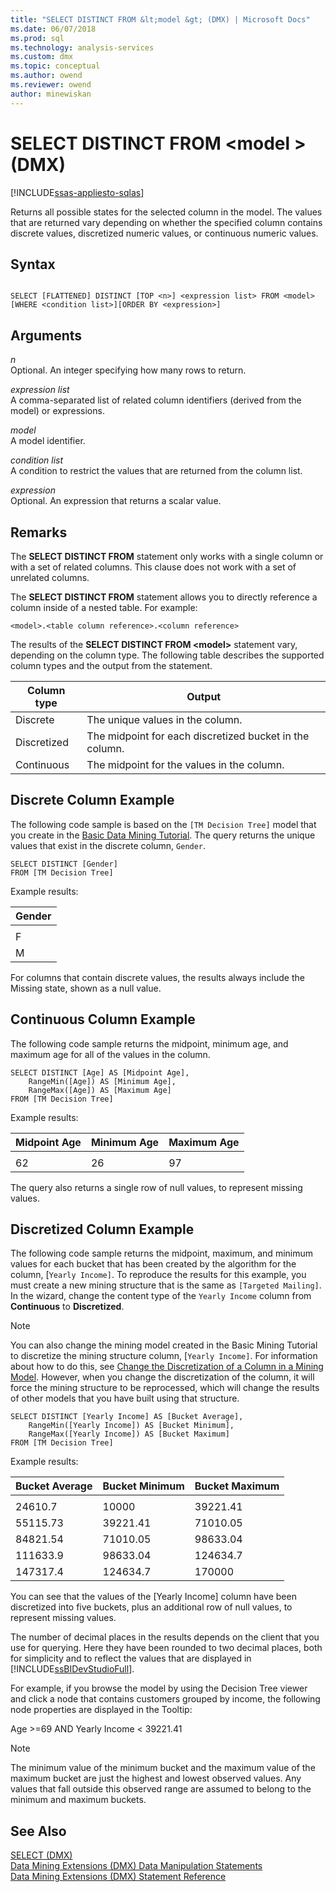 ```yaml
---
title: "SELECT DISTINCT FROM &lt;model &gt; (DMX) | Microsoft Docs"
ms.date: 06/07/2018
ms.prod: sql
ms.technology: analysis-services
ms.custom: dmx
ms.topic: conceptual
ms.author: owend
ms.reviewer: owend
author: minewiskan
---
```

# SELECT DISTINCT FROM &lt;model &gt; (DMX)
[!INCLUDE[ssas-appliesto-sqlas](../includes/ssas-appliesto-sqlas.md)]

  Returns all possible states for the selected column in the model. The values that are returned vary depending on whether the specified column contains discrete values, discretized numeric values, or continuous numeric values.  
  
## Syntax  
  
```  
  
SELECT [FLATTENED] DISTINCT [TOP <n>] <expression list> FROM <model>   
[WHERE <condition list>][ORDER BY <expression>]  
```  
  
## Arguments  
 *n*  
 Optional. An integer specifying how many rows to return.  
  
 *expression list*  
 A comma-separated list of related column identifiers (derived from the model) or expressions.  
  
 *model*  
 A model identifier.  
  
 *condition list*  
 A condition to restrict the values that are returned from the column list.  
  
 *expression*  
 Optional. An expression that returns a scalar value.  
  
## Remarks  
 The **SELECT DISTINCT FROM** statement only works with a single column or with a set of related columns. This clause does not work with a set of unrelated columns.  
  
 The **SELECT DISTINCT FROM** statement allows you to directly reference a column inside of a nested table. For example:  
  
```  
<model>.<table column reference>.<column reference>  
```  
  
 The results of the **SELECT DISTINCT FROM \<model>** statement vary, depending on the column type. The following table describes the supported column types and the output from the statement.  
  
|Column type|Output|  
|-----------------|------------|  
|Discrete|The unique values in the column.|  
|Discretized|The midpoint for each discretized bucket in the column.|  
|Continuous|The midpoint for the values in the column.|  
  
## Discrete Column Example  
 The following code sample is based on the `[TM Decision Tree]` model that you create in the [Basic Data Mining Tutorial](https://msdn.microsoft.com/library/6602edb6-d160-43fb-83c8-9df5dddfeb9c). The query returns the unique values that exist in the discrete column, `Gender`.  
  
```  
SELECT DISTINCT [Gender]  
FROM [TM Decision Tree]  
```  
  
 Example results:  
  
|Gender|  
|------------|  
||  
|F|  
|M|  
  
 For columns that contain discrete values, the results always include the Missing state, shown as a null value.  
  
## Continuous Column Example  
 The following code sample returns the midpoint, minimum age, and maximum age for all of the values in the column.  
  
```  
SELECT DISTINCT [Age] AS [Midpoint Age],   
    RangeMin([Age]) AS [Minimum Age],   
    RangeMax([Age]) AS [Maximum Age]  
FROM [TM Decision Tree]  
```  
  
 Example results:  
  
|Midpoint Age|Minimum Age|Maximum Age|  
|------------------|-----------------|-----------------|  
||||  
|62|26|97|  
  
 The query also returns a single row of null values, to represent missing values.  
  
## Discretized Column Example  
 The following code sample returns the midpoint, maximum, and minimum values for each bucket that has been created by the algorithm for the column, [`Yearly Income]`. To reproduce the results for this example, you must create a new mining structure that is the same as `[Targeted Mailing]`. In the wizard, change the content type of the `Yearly Income` column from **Continuous** to **Discretized**.  
  
> [!NOTE]  
>  You can also change the mining model created in the Basic Mining Tutorial to discretize the mining structure column, [`Yearly Income]`. For information about how to do this, see [Change the Discretization of a Column in a Mining Model](https://docs.microsoft.com/analysis-services/data-mining/change-the-discretization-of-a-column-in-a-mining-model). However, when you change the discretization of the column, it will force the mining structure to be reprocessed, which will change the results of other models that you have built using that structure.  
  
```  
SELECT DISTINCT [Yearly Income] AS [Bucket Average],   
    RangeMin([Yearly Income]) AS [Bucket Minimum],   
    RangeMax([Yearly Income]) AS [Bucket Maximum]  
FROM [TM Decision Tree]  
```  
  
 Example results:  
  
|Bucket Average|Bucket Minimum|Bucket Maximum|  
|--------------------|--------------------|--------------------|  
||||  
|24610.7|10000|39221.41|  
|55115.73|39221.41|71010.05|  
|84821.54|71010.05|98633.04|  
|111633.9|98633.04|124634.7|  
|147317.4|124634.7|170000|  
  
 You can see that the values of the [Yearly Income] column have been discretized into five buckets, plus an additional row of null values, to represent missing values.  
  
 The number of decimal places in the results depends on the client that you use for querying. Here they have been rounded to two decimal places, both for simplicity and to reflect the values that are displayed in [!INCLUDE[ssBIDevStudioFull](../includes/ssbidevstudiofull-md.md)].  
  
 For example, if you browse the model by using the Decision Tree viewer and click a node that contains customers grouped by income, the following node properties are displayed in the Tooltip:  
  
 Age >=69 AND Yearly Income < 39221.41  
  
> [!NOTE]  
>  The minimum value of the minimum bucket and the maximum value of the maximum bucket are just the highest and lowest observed values. Any values that fall outside this observed range are assumed to belong to the minimum and maximum buckets.  
  
## See Also  
 [SELECT &#40;DMX&#41;](../dmx/select-dmx.md)   
 [Data Mining Extensions &#40;DMX&#41; Data Manipulation Statements](../dmx/dmx-statements-data-manipulation.md)   
 [Data Mining Extensions &#40;DMX&#41; Statement Reference](../dmx/data-mining-extensions-dmx-statements.md)  
  
  

